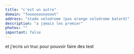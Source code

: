 ```yaml
---
title: "c'est un autre"
domain: "foooooooooooot"
address: "stade velodrome (pas orange velodrome batard)"
description: "a jamais les premier"
photos: ""
important: false
---
```


et j'ecris un truc pour pouvoir faire des test